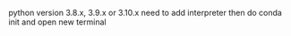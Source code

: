 python version 3.8.x, 3.9.x or 3.10.x
need to add interpreter
then do conda init and open new terminal